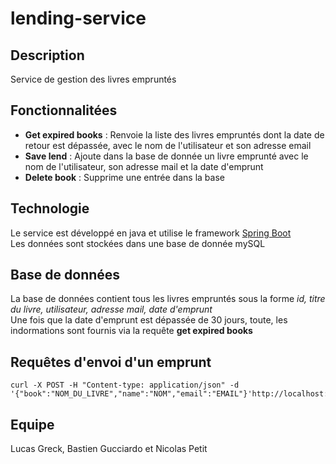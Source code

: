 # lending-service

## Description

Service de gestion des livres empruntés
  
## Fonctionnalitées  

* **Get expired books** : Renvoie la liste des livres empruntés dont la date de retour est dépassée, avec le nom de l'utilisateur et son adresse email
* **Save lend** : Ajoute dans la base de donnée un livre emprunté avec le nom de l'utilisateur, son adresse mail et la date d'emprunt
* **Delete book** : Supprime une entrée dans la base

## Technologie

Le service est développé en java et utilise le framework [Spring Boot](https://spring.io/projects/spring-boot)  
Les données sont stockées dans une base de donnée mySQL

## Base de données

La base de données contient tous les livres empruntés sous la forme *id, titre du livre, utilisateur, adresse mail, date d'emprunt*  
Une fois que la date d'emprunt est dépassée de 30 jours, toute, les indormations sont fournis via la requête **get expired books**

## Requêtes d'envoi d'un emprunt
    curl -X POST -H "Content-type: application/json" -d '{"book":"NOM_DU_LIVRE","name":"NOM","email":"EMAIL"}'http://localhost:8080/saveLend

## Equipe

Lucas Greck, Bastien Gucciardo et Nicolas Petit
